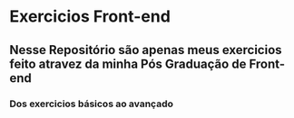 <style>
    body{
        text-align: left;
    }
</style>

# Exercicios Front-end

## Nesse Repositório são apenas meus exercicios feito atravez da minha Pós Graduação de Front-end

### Dos exercicios básicos ao avançado
